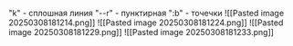 "k" - сплошная линия
"--r" - пунктирная 
":b" - точечки
![[Pasted image 20250308181214.png]]
![[Pasted image 20250308181224.png]]
![[Pasted image 20250308181229.png]]
![[Pasted image 20250308181233.png]]

